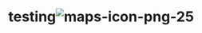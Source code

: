 # testing![maps-icon-png-25](https://user-images.githubusercontent.com/74791228/162593047-9111a982-d646-460c-8cc8-2d175c860ab4.jpg)
